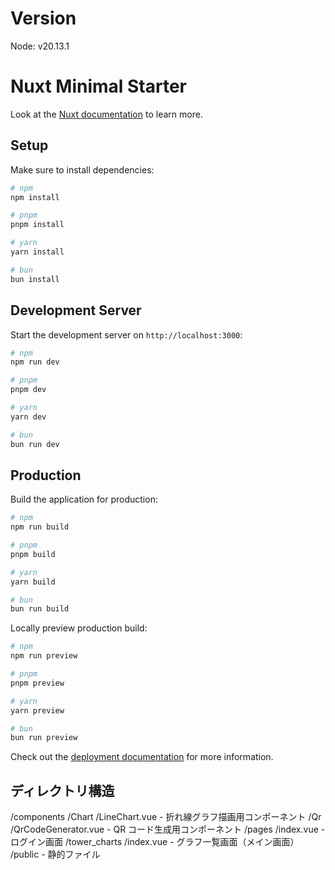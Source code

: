 # Version

Node: v20.13.1

# Nuxt Minimal Starter

Look at the [Nuxt documentation](https://nuxt.com/docs/getting-started/introduction) to learn more.

## Setup

Make sure to install dependencies:

```bash
# npm
npm install

# pnpm
pnpm install

# yarn
yarn install

# bun
bun install
```

## Development Server

Start the development server on `http://localhost:3000`:

```bash
# npm
npm run dev

# pnpm
pnpm dev

# yarn
yarn dev

# bun
bun run dev
```

## Production

Build the application for production:

```bash
# npm
npm run build

# pnpm
pnpm build

# yarn
yarn build

# bun
bun run build
```

Locally preview production build:

```bash
# npm
npm run preview

# pnpm
pnpm preview

# yarn
yarn preview

# bun
bun run preview
```

Check out the [deployment documentation](https://nuxt.com/docs/getting-started/deployment) for more information.

## ディレクトリ構造

/components
/Chart
/LineChart.vue - 折れ線グラフ描画用コンポーネント
/Qr
/QrCodeGenerator.vue - QR コード生成用コンポーネント
/pages
/index.vue - ログイン画面
/tower_charts
/index.vue - グラフ一覧画面（メイン画面）
/public - 静的ファイル
